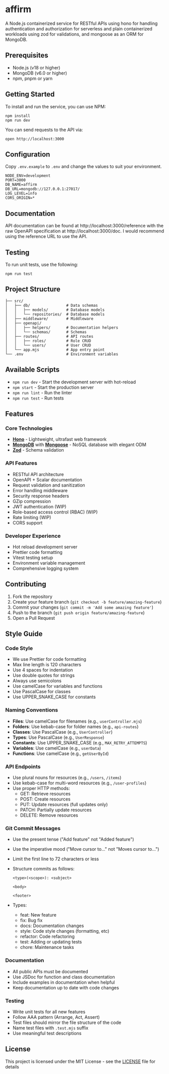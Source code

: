 # affirm

A Node.js containerized service for RESTful APIs using hono for handling authentication and authorization for serverless and plain containerized workloads using zod for validations, and mongoose as an ORM for MongoDB.

## Prerequisites

- Node.js (v18 or higher)
- MongoDB (v6.0 or higher)
- npm, pnpm or yarn

## Getting Started

To install and run the service, you can use NPM:

```
npm install
npm run dev
```

You can send requests to the API via:

```
open http://localhost:3000
```

## Configuration

Copy `.env.example` to `.env` and change the values to suit your environment.

```env
NODE_ENV=development
PORT=3000
DB_NAME=affirm
DB_URL=mongodb://127.0.0.1:27017/
LOG_LEVEL=info
CORS_ORIGIN=*
```

## Documentation

API documentation can be found at http://localhost:3000/reference with the raw OpenAPI specification at http://localhost:3000/doc. I would recommend using the reference URL to use the API.

## Testing

To run unit tests, use the following:

```
npm run test
```

## Project Structure

```
├── src/
│   ├── db/                # Data schemas
│   │   ├── models/        # Database models
│   │   └── repositories/  # Database models
│   ├── middleware/        # Middleware
│   ├── openapi/
│   │   ├── helpers/       # Documentation helpers
│   │   └── schemas/       # Schemas
│   ├── routes/            # API routes
│   │   ├── roles/         # Role CRUD
│   │   └── users/         # User CRUD
│   └── app.mjs            # App entry point
└── .env                   # Environment variables
```

## Available Scripts

- `npm run dev` - Start the development server with hot-reload
- `npm start` - Start the production server
- `npm run lint` - Run the linter
- `npm run test` - Run tests

## Features

### Core Technologies

- **[Hono](https://hono.dev/)** - Lightweight, ultrafast web framework
- **[MongoDB](https://www.mongodb.com/)** with **[Mongoose](https://mongoosejs.com/)** - NoSQL database with elegant ODM
- **[Zod](https://zod.dev/)** - Schema validation

### API Features

- RESTful API architecture
- OpenAPI + Scalar documentation
- Request validation and sanitization
- Error handling middleware
- Security response headers
- GZip compression
- JWT authentication (WIP)
- Role-based access control (RBAC) (WIP)
- Rate limiting (WIP)
- CORS support

### Developer Experience

- Hot reload development server
- Prettier code formatting
- Vitest testing setup
- Environment variable management
- Comprehensive logging system

## Contributing

1. Fork the repository
2. Create your feature branch (`git checkout -b feature/amazing-feature`)
3. Commit your changes (`git commit -m 'Add some amazing feature'`)
4. Push to the branch (`git push origin feature/amazing-feature`)
5. Open a Pull Request

## Style Guide

### Code Style

- We use Prettier for code formatting
- Max line length is 120 characters
- Use 4 spaces for indentation
- Use double quotes for strings
- Always use semicolons
- Use camelCase for variables and functions
- Use PascalCase for classes
- Use UPPER_SNAKE_CASE for constants

### Naming Conventions

- **Files**: Use camelCase for filenames (e.g., `userController.mjs`)
- **Folders**: Use kebab-case for folder names (e.g., `api-routes`)
- **Classes**: Use PascalCase (e.g., `UserController`)
- **Types**: Use PascalCase (e.g., `UserResponse`)
- **Constants**: Use UPPER_SNAKE_CASE (e.g., `MAX_RETRY_ATTEMPTS`)
- **Variables**: Use camelCase (e.g., `userData`)
- **Functions**: Use camelCase (e.g., `getUserById`)

### API Endpoints

- Use plural nouns for resources (e.g., `/users`, `/items`)
- Use kebab-case for multi-word resources (e.g., `/user-profiles`)
- Use proper HTTP methods:
    - GET: Retrieve resources
    - POST: Create resources
    - PUT: Update resources (full updates only)
    - PATCH: Partially update resources
    - DELETE: Remove resources

### Git Commit Messages

- Use the present tense ("Add feature" not "Added feature")
- Use the imperative mood ("Move cursor to..." not "Moves cursor to...")
- Limit the first line to 72 characters or less
- Structure commits as follows:

    ```
    <type>(<scope>): <subject>

    <body>

    <footer>
    ```

- Types:
    - feat: New feature
    - fix: Bug fix
    - docs: Documentation changes
    - style: Code style changes (formatting, etc)
    - refactor: Code refactoring
    - test: Adding or updating tests
    - chore: Maintenance tasks

### Documentation

- All public APIs must be documented
- Use JSDoc for function and class documentation
- Include examples in documentation when helpful
- Keep documentation up to date with code changes

### Testing

- Write unit tests for all new features
- Follow AAA pattern (Arrange, Act, Assert)
- Test files should mirror the file structure of the code
- Name test files with `.test.mjs` suffix
- Use meaningful test descriptions

## License

This project is licensed under the MIT License - see the [LICENSE](LICENSE) file for details
